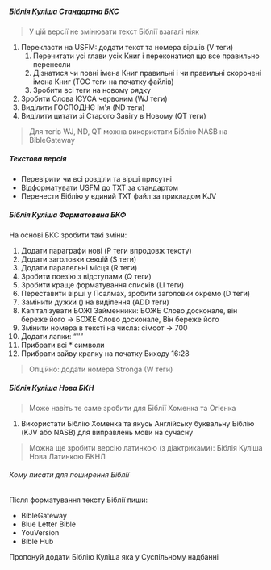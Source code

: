 ##### Біблія Куліша Стандартна БКС

> У цій версії не змінювати текст Біблії взагалі ніяк

1. Перекласти на USFM: додати текст та номера віршів (V теги)
   1. Перечитати усі глави усіх Книг і переконатися що все правильно перенесли
   2. Дізнатися чи повні імена Книг правильні і чи правильні скорочені імена Книг (TOC теги на початку файлів)
   3. Зробити всі теги на новому рядку
2. Зробити Слова ІСУСА червоним (WJ теги)
3. Виділити ГОСПОДНЄ Ім'я (ND теги)
4. Виділити цитати зі Старого Завіту в Новому (QT теги)

> Для тегів WJ, ND, QT можна використати Біблію NASB на BibleGateway

##### Текстова версія 

- Перевірити чи всі розділи та вірші присутні 
- Відформатувати USFM до TXT за стандартом 
- Перенести Біблію у єдиний TXT файл за прикладом KJV

##### Біблія Куліша Форматована БКФ

На основі БКС зробити такі зміни:

1. Додати параграфи нові (P теги впродовж тексту)
2. Додати заголовки секцій (S теги)
3. Додати паралельні місця (R теги)
4. Зробити поезію з відступами (Q теги)
5. Зробити краще форматування списків (LI теги)
6. Переставити вірші у Псалмах, зробити заголовки окремо (D теги)
7. Замінити дужки () на виділення (ADD теги)
8. Капіталізувати БОЖІ Займенники: БОЖЕ Слово досконале, він береже його -> БОЖЕ Слово досконале, Він береже його
9.  Змінити номера в тексті на числа: сімсот -> 700
10. Додати лапки: “‘’”
11. Прибрати всі \* символи
12. Прибрати зайву крапку на початку Виходу 16:28

> Опційно: додати номера Stronga (W теги)

##### Біблія Куліша Нова БКН

> Може навіть те саме зробити для Біблії Хоменка та Огієнка

1. Використати Біблію Хоменка та якусь Англійську буквальну Біблію (KJV або NASB) для виправлень мови на сучасну

> Можна ще зробити версію латинкою (з діактриками): Біблія Куліша Нова Латинкою БКНЛ

###### Кому писати для поширення Біблії

Після форматування тексту Біблії пиши:

- BibleGateway
- Blue Letter Bible
- YouVersion
- Bible Hub

Пропонуй додати Біблію Куліша яка у Суспільному надбанні
